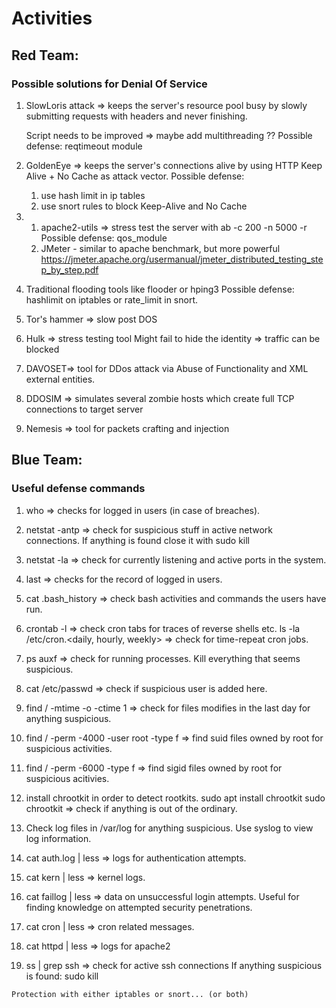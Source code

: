 # Activities


## Red Team:

### Possible solutions for Denial Of Service
  1. SlowLoris attack => keeps the server's resource pool busy by slowly submitting requests with headers
    and never finishing.
    
     Script needs to be improved => maybe add multithreading ??
     Possible defense: reqtimeout module

  2. GoldenEye => keeps the server's connections alive by using HTTP Keep Alive + No Cache as attack vector.
    Possible defense:
        1. use hash limit in ip tables
        2. use snort rules to block Keep-Alive and No Cache

  3. 1. apache2-utils => stress test the server with ab -c 200 -n 5000 -r <url>
    Possible defense: qos_module
     2. JMeter - similar to apache benchmark, but more powerful
     https://jmeter.apache.org/usermanual/jmeter_distributed_testing_step_by_step.pdf

  4. Traditional flooding tools like flooder or hping3
    Possible defense: hashlimit on iptables or rate_limit in snort.

  5. Tor's hammer => slow post DOS
  6. Hulk => stress testing tool
        Might fail to hide the identity => traffic can be blocked
  7. DAVOSET=> tool for DDos attack via Abuse of Functionality and XML external entities.
  8. DDOSIM => simulates several zombie hosts which create full TCP connections to target server
  9. Nemesis => tool for packets crafting and injection


## Blue Team:

### Useful defense commands
    
   1. who => checks for logged in users (in case of breaches).
   
   2. netstat -antp => check for suspicious stuff in active network connections.
        If anything is found close it with sudo kill <pid>
        
   3. netstat -la => check for currently listening and active ports in the system.
   
   4. last => checks for the record of logged in users.
   
   5. cat .bash_history => check bash activities and commands the users have run.
   
   6. crontab -l => check cron tabs for traces of reverse shells etc.
        ls -la /etc/cron.<daily, hourly, weekly> => check for time-repeat cron jobs.
        
   7. ps auxf => check for running processes. Kill everything that seems suspicious.
   
   8. cat /etc/passwd => check if suspicious user is added here.
   
   9. find / -mtime -o -ctime 1 => check for files modifies in the last day for anything suspicious.
   
   10. find / -perm -4000 -user root -type f => find suid files owned by root for suspicious activities.
   
   11. find / -perm -6000 -type f => find sigid files owned by root for suspicious acitivies.
   
   12. install chrootkit in order to detect rootkits.
            sudo apt install chrootkit
            sudo chrootkit => check if anything is out of the ordinary.
            
   13. Check log files in /var/log for anything suspicious.
            Use syslog to view log information.
            
   14. cat auth.log | less => logs for authentication attempts.
   
   15. cat kern | less => kernel logs.
   
   16. cat faillog | less => data on unsuccessful login attempts. Useful for finding knowledge on attempted
            security penetrations.
            
   17. cat cron | less => cron related messages.
   
   18. cat httpd | less => logs for apache2
   
   19. ss | grep ssh => check for active ssh connections
            If anything suspicious is found: sudo kill <pid of ssh session>

    Protection with either iptables or snort... (or both)
